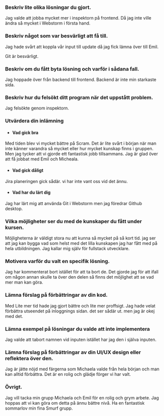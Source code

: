 ### Beskriv lite olika lösningar du gjort.

Jag valde att jobba mycket mer i inspektorn på frontend. Då jag inte ville ändra så mycket i Webstorm i första hand. 

### Beskriv något som var besvärligt att få till.

Jag hade svårt att koppla vår input till update då jag fick lämna över till Emil. 

Git är besvärligt.

### Beskriv om du fått byta lösning och varför i sådana fall.

Jag hoppade över från backend till frontend. Backend är inte min starkaste sida.

### Beskriv hur du felsökt ditt program när det uppstått problem.

Jag felsökte genom inspektorn.

### Utvärdera din inlämning

* #### Vad gick bra

Med tiden blev vi mycket bättre på Scram. Det är lite svårt i början när man inte känner varandra så mycket eller hur mycket kunskap finns i gruppen. 
Men jag tycker att vi gjorde ett fantastisk jobb tillsammans. Jag är glad över att få jobbat med Emil och Micheala.

* #### Vad gick dåligt

Jira planeringen gick sådär. vi har inte vant oss vid det ännu.

* #### Vad har du lärt dig

Jag har lärt mig att använda Git i Webstorm men jag föredrar Github desktop.

### Vilka möjligheter ser du med de kunskaper du fått under kursen.

Möjligheterna är väldigt stora nu att kunna så mycket på så kort tid.
jag ser att jag kan bygga vad som helst med det lilla kunskapen jag har fått med på hela utbildningen. Jag kallar mig själv för fullstack utvecklare.

### Motivera varför du valt en specifik lösning.

Jag har kommenterat bort istället för att ta bort de. 
Det gjorde jag för att ifall om någon annan skulle ta över den delen så finns det möjlighet att se vad mer man kan göra.

### Lämna förslag på förbättringar av din kod.

Med Lite mer tid hade jag gjort bättre och lite mer proffsigt.
Jag hade velat förbättra utseendet på inloggnings sidan. det ser sådär ut. men jag är okej med det.

### Lämna exempel på lösningar du valde att inte implementera

Jag valde att tabort namnen vid inputen istället har jag den i själva inputen.

### Lämna förslag på förbättringar av din UI/UX design eller reflektera över den.

Jag är jätte nöjd med färgerna som Michaela valde från hela början och man kan alltid förbättra. 
Det är en rolig och glädje förger vi har valt.

### Övrigt.
Jag vill tacka min grupp Michaela och Emil för en rolig och grym arbete. Jag hoppas att vi kan göra om detta på ännu bättre nivå.
Ha en fantastisk sommarlov min fina Smurf grupp. 